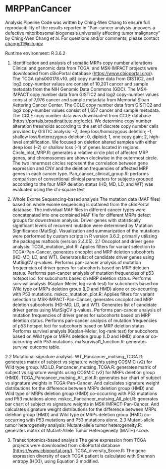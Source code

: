 # MRPPanCancer

Analysis Pipeline
Code was written by Ching-Wen Chang to ensure full reproducibility of the results reported in "Pan-cancer analysis uncovers a defective mitoribosomal biogenesis universally affecting tumor malignancy" by Ching-Wen Chang et al. 
For questions and/or comments, please contact changc11@nih.gov

Runtime environment: R 3.6.2

1. Identification and analysis of somatic MRPs copy number alterations 
Clinical and genomic data from TCGA, and MSK-IMPACT projects were downloaded from cBioPortal database (https://www.cbioportal.org/). The TCGA (phs000178.v10. p8) copy number data from GISTIC2, and log2 copy-number values are consist of 10,201 cancer and sample metadata from the NIH Genomic Data Commons (GDC). The MSK-IMPACT copy number data from GISTIC2 and log2 copy-number values consist of 7,976 cancer and sample metadata from Memorial Sloan Kettering Cancer Center. The CCLE copy number data from GISTIC2 and log2 copy-number values consist of 1,657 cancer and sample metadata. The CCLE copy number data was downloaded from CCLE database (https://portals.broadinstitute.org/ccle).
We determine copy number alteration thresholds according to the set of discrete copy number calls provided by GISTIC analysis: -2, deep loss/homozygous deletion; -1, shallow loss/heterozygous deletion; 0, diploid; 1, one copy gain; 2, high-level amplification. We focused on deletion altered samples with either deep loss (–2) or shallow loss (-1) of genes located in regions.
	Circle_plot_MRP.R: generates a relative circle plot of affected MRP genes, and chromosomes are shown clockwise in the outermost circle. The two innermost circles represent the correlation between gene expression and CNV and the deletion frequencies of affected MRP genes in each cancer type.
	Pan_cancer_clinical_group.R: performs comparison of conventional clinical parameters for subjects grouped according to the four MRP deletion status (HD, MD, LD, and WT) was evaluated using the chi-square test

2. Whole Exome Sequencing-based analysis
The mutation data (MAF files) based on whole exome sequencing is obtained from the cBioPortal database. The individual MAF files in different cancer types were concatenated into one combined MAF file for different MRPs defect groups for downstream analysis. Driver genes with statistically significant levels of recurrent mutation were determined by Mutation Significance (MutSig). Visualization and summarization of the mutations were performed by custom scripts in R version 3.6.2, primarily utilizing the packages maftools (version 2.4.05).
2.1 Oncoplot and driver gene analysis: 
	TCGA_mutation_plot.R: 
	Applies filters for variant selection to TCGA-Pan-Cancer, generates oncoplot and MRP deletion subcohorts (HD-MD, LD, and WT).
	Generates list of candidate driver genes using MutSigCV q-values.
	Performs pan-cancer analysis of mutation frequencies of driver genes for subcohorts based on MRP deletion status.
	Performs pan-cancer analysis of mutation frequencies of p53 hotspot loci for subcohorts based on MRP deletion status.
	Performs survival analysis (Kaplan-Meier, log-rank test) for subcohorts based on Wild type or MRPs deletion group (LD and HMD) alone or co-occurring with P53 mutations.
	mskcc_mutation_plot.R:
	Applies filters for variant selection to MSK-IMPACT-Pan-Cancer, generates oncoplot and MRP deletion subcohorts (HD-MD, LD, and WT).
	Generates list of candidate driver genes using MutSigCV q-values.
	Performs pan-cancer analysis of mutation frequencies of driver genes for subcohorts based on MRP deletion status.
	Performs pan-cancer analysis of mutation frequencies of p53 hotspot loci for subcohorts based on MRP deletion status.
	Performs survival analysis (Kaplan-Meier, log-rank test) for subcohorts based on Wild type or MRPs deletion group (LD and HMD) alone or co-occurring with P53 mutations.
	mafsurvival1_function.R: generates survival outcome table.

2.2 Mutational signature analysis:
	WT_Pancancer_mutsing_TCGA.R: generates matrix of subject vs signature weights using COSMIC (v2) for Wild type group.
	MD.LD_Pancancer_mutsing_TCGA.R: generates matrix of subject vs signature weights using COSMIC (v2) for MRPs deletion group (HMD).
	TCGA_Pancancer_mutsing_All_plot.R: generates bar chart of subject vs signature weights in TCGA-Pan-Cancer. And calculates signature weight distributions for
    the difference between MRPs deletion group (HMD) and Wild type or MRPs deletion group (HMD) co-occurring with P53 mutations and P53 mutations alone.
	mskcc_Pancancer_mutsing_All_plot.R: generates bar chart of subject vs signature weights in MSK-IMPACT-Pan-Cancer. And calculates signature weight
    distributions for the difference between MRPs deletion group (HMD) and Wild type or MRPs deletion group (HMD) co-occurring with P53 mutations and P53
    mutations alone.
2.3 Mutant-allele tumor heterogeneity analysis:
	Mutant-allele tumor heterogeneity.R: generates matrix of Mutant-Allele Tumor Heterogeneity (MATH) score.

3. Transcriptomics-based analysis
The gene expression from TCGA projects were downloaded from cBioPortal database (https://www.cbioportal.org/).
	TCGA_diversity_Score.R: The gene expression diversity of each TCGA patient is calculated with Shannon entropy (H(X)), using Equation 2 modified.

